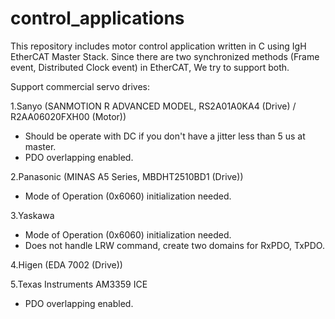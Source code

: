 # control_applications

This repository includes motor control application written in C using IgH EtherCAT Master Stack. Since there are two synchronized methods (Frame event, Distributed Clock event) in EtherCAT, We try to support both.

Support commercial servo drives:

1.Sanyo (SANMOTION R ADVANCED MODEL, RS2A01A0KA4 (Drive) / R2AA06020FXH00 (Motor))
 - Should be operate with DC if you don't have a jitter less than 5 us at master.
 - PDO overlapping enabled.

2.Panasonic (MINAS A5 Series, MBDHT2510BD1 (Drive))
 - Mode of Operation (0x6060) initialization needed.

3.Yaskawa
 - Mode of Operation (0x6060) initialization needed.
 - Does not handle LRW command, create two domains for RxPDO, TxPDO.

4.Higen (EDA 7002 (Drive))

5.Texas Instruments AM3359 ICE
 - PDO overlapping enabled.
